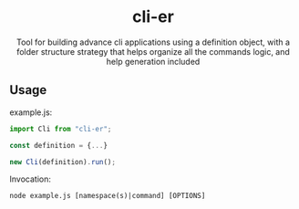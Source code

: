 <h1 align="center">cli-er</h1>
<p align="center">
Tool for building advance cli applications using a definition object, with a folder structure strategy that helps organize all the commands logic, and help generation included
</p>

## Usage

example.js:

```js
import Cli from "cli-er";

const definition = {...}

new Cli(definition).run();
```

Invocation:

```
node example.js [namespace(s)|command] [OPTIONS]
```
